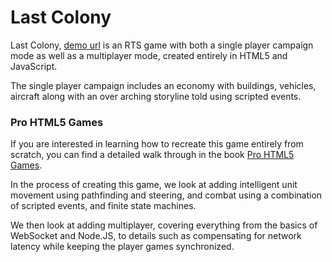 Last Colony
===========

Last Colony, [demo url](http://www.adityaravishankar.com/projects/games/lastcolony/) is an RTS game with both a single player campaign mode as well as a multiplayer mode, created entirely in HTML5 and JavaScript.

The single player campaign includes an economy with buildings, vehicles, aircraft along with an over arching storyline told using scripted events.

### Pro HTML5 Games
If you are interested in learning how to recreate this game entirely from scratch, you can find a detailed walk through in the book [Pro HTML5 Games](http://www.adityaravishankar.com/pro-html5-games/).

In the process of creating this game, we look at adding intelligent unit movement using pathfinding and steering, and combat using a combination of scripted events, and finite state machines.

We then look at adding multiplayer, covering everything from the basics of WebSocket and Node.JS, to details such as compensating for network latency while keeping the player games synchronized.

